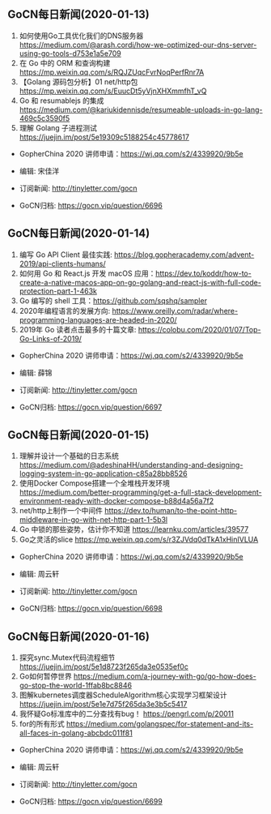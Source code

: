 ## GoCN每日新闻(2020-01-13)

1. 如何使用Go工具优化我们的DNS服务器 https://medium.com/@arash.cordi/how-we-optimized-our-dns-server-using-go-tools-d753e1a5e709
2. 在 Go 中的 ORM 和查询构建 https://mp.weixin.qq.com/s/RQJZUqcFvrNoqPerfRnr7A
3. 【Golang 源码包分析】01 net/http包 https://mp.weixin.qq.com/s/EuucDt5yVjnXHXmmfhT_vQ
4. Go 和 resumablejs 的集成 https://medium.com/@kariukidennisde/resumeable-uploads-in-go-lang-469c5c3590f5
5. 理解 Golang 子进程测试 https://juejin.im/post/5e19309c5188254c45778617

* GopherChina 2020 讲师申请：https://wj.qq.com/s2/4339920/9b5e

* 编辑: 宋佳洋
* 订阅新闻: http://tinyletter.com/gocn
* GoCN归档: https://gocn.vip/question/6696

## GoCN每日新闻(2020-01-14)

1. 编写 Go API Client 最佳实践: https://blog.gopheracademy.com/advent-2019/api-clients-humans/
2. 如何用 Go 和 React.js 开发 macOS 应用：https://dev.to/koddr/how-to-create-a-native-macos-app-on-go-golang-and-react-js-with-full-code-protection-part-1-463k
3. Go 编写的 shell 工具：https://github.com/sqshq/sampler
4. 2020年编程语言的发展方向: https://www.oreilly.com/radar/where-programming-languages-are-headed-in-2020/ 
5. 2019年 Go 读者点击最多的十篇文章: https://colobu.com/2020/01/07/Top-Go-Links-of-2019/

* GopherChina 2020 讲师申请：https://wj.qq.com/s2/4339920/9b5e

* 编辑: 薛锦 
* 订阅新闻: http://tinyletter.com/gocn
* GoCN归档: https://gocn.vip/question/6697

## GoCN每日新闻(2020-01-15)

1. 理解并设计一个基础的日志系统 https://medium.com/@adeshinaHH/understanding-and-designing-logging-system-in-go-application-c85a28bb8526
2. 使用Docker Compose搭建一个全堆栈开发环境 https://medium.com/better-programming/get-a-full-stack-development-environment-ready-with-docker-compose-b88d4a56a7f2
3. net/http上制作一个中间件 https://dev.to/human/to-the-point-http-middleware-in-go-with-net-http-part-1-5b3l
4. Go 中锁的那些姿势，估计你不知道 https://learnku.com/articles/39577
5. Go之灵活的slice https://mp.weixin.qq.com/s/r3ZJVdq0dTkA1xHinIVLUA

* GopherChina 2020 讲师申请：https://wj.qq.com/s2/4339920/9b5e

* 编辑: 周云轩 
* 订阅新闻: http://tinyletter.com/gocn
* GoCN归档: https://gocn.vip/question/6698

## GoCN每日新闻(2020-01-16)

1. 探究sync.Mutex代码流程细节 https://juejin.im/post/5e1d8723f265da3e0535ef0c
2. Go如何暂停世界 https://medium.com/a-journey-with-go/go-how-does-go-stop-the-world-1ffab8bc8846
3. 图解kubernetes调度器ScheduleAlgorithm核心实现学习框架设计 https://juejin.im/post/5e1e7d75f265da3e3b5c5417
4. 我怀疑Go标准库中的二分查找有bug！ https://pengrl.com/p/20011
5. for的所有形式 https://medium.com/golangspec/for-statement-and-its-all-faces-in-golang-abcbdc011f81

* GopherChina 2020 讲师申请：https://wj.qq.com/s2/4339920/9b5e

* 编辑: 周云轩 
* 订阅新闻: http://tinyletter.com/gocn
* GoCN归档: https://gocn.vip/question/6699
